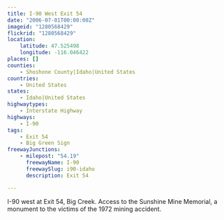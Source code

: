 ```yaml
---
title: I-90 West Exit 54
date: "2006-07-01T00:00:00Z"
imageid: "1280568429"
flickrid: "1280568429"
location:
    latitude: 47.525498
    longitude: -116.046422
places: []
counties:
    - Shoshone County|Idaho|United States
countries:
    - United States
states:
    - Idaho|United States
highwaytypes:
    - Interstate Highway
highways:
    - I-90
tags:
    - Exit 54
    - Big Green Sign
freewayJunctions:
    - milepost: "54.19"
      freewayName: I-90
      freewaySlug: i90-idaho
      description: Exit 54

---
```

I-90 west at Exit 54, Big Creek.  Access to the Sunshine Mine Memorial, a monument to the victims of the 1972 mining accident.